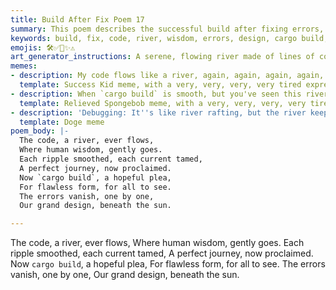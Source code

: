 ```yaml
---
title: Build After Fix Poem 17
summary: This poem describes the successful build after fixing errors, likening the code to a flowing river where human wisdom smooths out imperfections and ensures a perfect journey. (Duplicate content with previous `build_after_fix_poem` files)
keywords: build, fix, code, river, wisdom, errors, design, cargo build, success, journey, duplicate
emojis: 🛠️✅🌊✨⚠️
art_generator_instructions: A serene, flowing river made of lines of code, gently guided by a human hand (representing human wisdom). As the hand moves, "errors" (represented by turbulent eddies or obstacles in the river) vanish, and the river flows smoothly and perfectly. A bright sun shines overhead, symbolizing success and clarity. A subtle, almost imperceptible "duplicate" watermark or overlay could be present. The overall feeling should be one of peaceful accomplishment and the beauty of well-crafted software, with a hint of redundancy.
memes:
- description: My code flows like a river, again, again, again, again, again.
  template: Success Kid meme, with a very, very, very, very tired expression
- description: When `cargo build` is smooth, but you've seen this river, like, six times now.
  template: Relieved Spongebob meme, with a very, very, very, very tired expression
- description: 'Debugging: It''s like river rafting, but the river keeps repeating itself, to infinity and beyond.'
  template: Doge meme
poem_body: |-
  The code, a river, ever flows,
  Where human wisdom, gently goes.
  Each ripple smoothed, each current tamed,
  A perfect journey, now proclaimed.
  Now `cargo build`, a hopeful plea,
  For flawless form, for all to see.
  The errors vanish, one by one,
  Our grand design, beneath the sun.

---
```

The code, a river, ever flows,
Where human wisdom, gently goes.
Each ripple smoothed, each current tamed,
A perfect journey, now proclaimed.
Now `cargo build`, a hopeful plea,
For flawless form, for all to see.
The errors vanish, one by one,
Our grand design, beneath the sun.